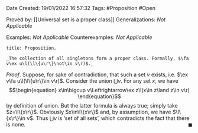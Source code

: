 <br />
<br />

Date Created: 19/01/2022 16:57:32
Tags: #Proposition #Open 

Proved by: [[Universal set is a proper class]]
Generalizations: _Not Applicable_

Examples: _Not Applicable_
Counterexamples: _Not Applicable_

``` ad-Proposition
title: Proposition.

_The collection of all singletons form a proper class. Formally, $\fa v\ex u\l(\l\{u\r\}\not\in v\r)$._

```

_Proof_. Suppose, for sake of contradiction, that such a set $v$ exists, i.e. $\ex v\fa u\l(\l\{u\r\}\in v\r)$. Consider the union $\bigcup v$. For any set $x$, we have
$$\begin{equation}
    x\in\bigcup v\Leftrightarrow\ex z\l(x\in z\land z\in v\r)
\end{equation}$$
by definition of union. But the latter formula is always true; simply take $z=\l\{x\r\}$. Obviously $x\in\l\{x\r\}$ and, by assumption, we have $\l\{x\r\}\in v$. Thus $\bigcup v$ is $\textrm{`}$set of all sets$\textrm{'}$, which contradicts the fact that there is none.<span style="float:right;">$\blacksquare$</span>
